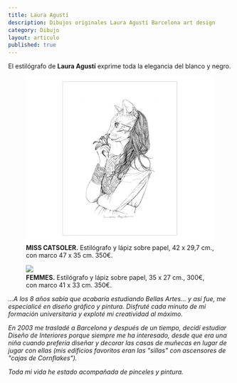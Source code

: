 ```yaml
---
title: Laura Agustí
description: Dibujos originales Laura Agustí Barcelona art design
category: Dibujo
layout: articulo
published: true
---
```

El estilógrafo de **Laura Agustí** exprime toda la elegancia del blanco y negro.

<div class="figure-group">
<figure>
<a href="/images/Laura-Agusti/MISS_CATSOLER.jpg"><img src="/images/Laura-Agusti/MISS_CATSOLER.jpg" alt="image"></a> 

<figcaption><b>MISS CATSOLER.</b>
  Estilógrafo y lápiz sobre papel, 42 x 29,7 cm., con marco 47 x 35 cm. 350€.</figcaption>
</figure>


<figure>
<a href="http://www.img16.imagevenue.com/img.php?image=892995838_FEMMES_122_572lo.jpg" target=_blank><img src="http://www.img16.imagevenue.com/loc572/th_892995838_FEMMES_122_572lo.jpg" border="0"></a>

<figcaption><b>FEMMES.</b>
  Estilógrafo y lápiz sobre papel, 35 x 27 cm., 300€, con marco 41 x 33 cm. 350€.</figcaption>
</figure>
</div>


_...A los 8 años sabía que acabaría estudiando Bellas Artes... y así fue, me especialicé en diseño gráfico y pintura. Disfruté cada minuto de mi formación universitaria y exploté mi creatividad al máximo._ 

_En 2003 me trasladé a Barcelona y después de un tiempo, decidí estudiar Diseño de Interiores porque siempre me ha interesado, desde que era una niña cuando prefería diseñar y decorar las casas de muñecas en lugar de jugar con ellas (mis edificios favoritos eran las "sillas" con ascensores de "cajas de Cornflakes")._ 

_Toda mi vida he estado acompañada de pinceles y pintura._

